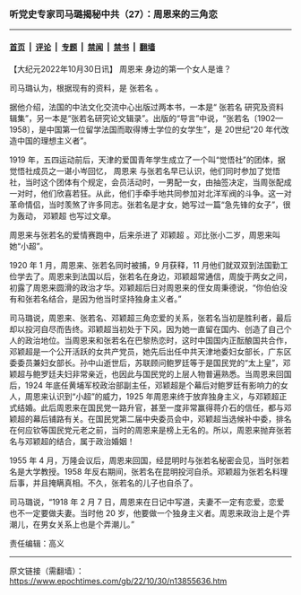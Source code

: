 ### 听党史专家司马璐揭秘中共（27）：周恩来的三角恋

---

#### [首页](../../../..?n13855636) &nbsp;|&nbsp; [评论](../../../../../epoch-comment?n13855636) &nbsp;|&nbsp; [专题](../../../../../epoch-special?n13855636) &nbsp;|&nbsp; [禁闻](../../../../../epoch-news?n13855636) &nbsp;|&nbsp; [禁书](../../../../../books?n13855636) &nbsp;|&nbsp; [翻墙](https://github.com/gfw-breaker/nogfw/blob/master/README.md?n13855636)


<div class="post_content" id="artbody" itemprop="articleBody">
 <!-- article content begin -->
 <p>
  【大纪元2022年10月30日讯】
  <ok href="https://www.epochtimes.com/gb/tag/%E5%91%A8%E6%81%A9%E6%9D%A5.html">
   周恩来
  </ok>
  身边的第一个女人是谁？
 </p>
 <p>
  司马璐认为，根据现有的资料，是
  <ok href="https://www.epochtimes.com/gb/tag/%E5%BC%A0%E8%8B%A5%E5%90%8D.html">
   张若名
  </ok>
  。
 </p>
 <p>
  据他介绍，法国的中法文化交流中心出版过两本书，一本是“
  <ok href="https://www.epochtimes.com/gb/tag/%E5%BC%A0%E8%8B%A5%E5%90%8D.html">
   张若名
  </ok>
  研究及资料辑集”，另一本是“张若名研究论文辑录”。出版的“导言”中说，“张若名〔1902—1958〕，是中国第一位留学法国而取得博士学位的女学生”，是 20世纪“20 年代改造中国的理想主义者”。
 </p>
 <p>
  1919 年，五四运动前后，天津的爱国青年学生成立了一个叫“觉悟社”的团体，据觉悟社成员之一谌小岑回忆，
  <ok href="https://www.epochtimes.com/gb/tag/%E5%91%A8%E6%81%A9%E6%9D%A5.html">
   周恩来
  </ok>
  与张若名早已认识，他们同时参加了觉悟社，当时这个团体有个规定，会员活动时，一男配一女，由抽签决定，当周张配成一对时，他们欣喜若狂。从此，他们手牵手地共同参加对北洋军阀的斗争。这一对革命情侣，当时羡煞了许多同志。张若名是才女，她写过一篇“急先锋的女子”，很为轰动，
  <ok href="https://www.epochtimes.com/gb/tag/%E9%82%93%E9%A2%96%E8%B6%85.html">
   邓颖超
  </ok>
  也写过文章。
 </p>
 <p>
  周恩来与张若名的爱情赛跑中，后来杀进了
  <ok href="https://www.epochtimes.com/gb/tag/%E9%82%93%E9%A2%96%E8%B6%85.html">
   邓颖超
  </ok>
  。邓比张小二岁，周恩来叫她“小超”。
 </p>
 <p>
  1920 年 1 月，周恩来、张若名同时被捕，9 月获释，11 月他们就双双到法国勤工俭学去了。周恩来到法国以后，张若名在身边，邓颖超常通信，周旋于两女之间，初露了周恩来圆滑的政治才华。邓颖超后日对周恩来的侄女周秉德说，“你伯伯没有和张若名结合，是因为他当时坚持独身主义者。”
 </p>
 <p>
  司马璐说，周恩来、张若名、邓颖超三角恋爱的关系，张若名当初是胜利者，最后却以投河自尽而告终。邓颖超当初处于下风，因为她一直留在国内、创造了自己个人的政治地位。当周恩来和张若名在巴黎热恋时，这时中国国内正酝酿国共合作，邓颖超是一个公开活跃的女共产党员，她先后出任中共天津地委妇女部长，广东区委委员兼妇女部长。孙中山逝世后，苏联顾问鲍罗廷等于是国民党的“太上皇”，邓颖超与鲍罗廷夫妇非常亲近，也因此与国民党的上层人物普遍熟悉。当周恩来回国后，1924 年底任黄埔军校政治部副主任，邓颖超是个幕后对鲍罗廷有影响力的女人，周恩来认识到“小超”的威力，1925 年周恩来终于放弃独身主义，与邓颖超正式结婚。此后周恩来在国民党一路升官，甚至一度非常赢得蒋介石的信任，都与邓颖超的幕后铺路有关。在国民党第二届中央委员会中，邓颖超当选候补中委，排名在何应钦等国民党元老之前，当时的周恩来是榜上无名的。所以，周恩来抛弃张若名与邓颖超的结合，属于政治婚姻！
 </p>
 <p>
  1955 年 4 月，万隆会议后，周恩来回国，经昆明时与张若名秘密会见，当时张若名是大学教授。1958 年反右期间，张若名在昆明投河自杀。邓颖超为张若名料理后事，并且掩瞒真相。不久，张若名的儿子也自杀了。
 </p>
 <p>
  司马璐说，“1918 年 2 月 7 日，周恩来在日记中写道，夫妻不一定有恋爱，恋爱也不一定要做夫妻。当时他 20 岁，他要做一个独身主义者。周恩来政治上是个弄潮儿，在男女关系上也是个弄潮儿。”
 </p>
 <p>
  责任编辑：高义
 </p>
 <!-- article content end -->
 <div id="below_article_ad">
 </div>
</div>


---

原文链接（需翻墙）：https://www.epochtimes.com/gb/22/10/30/n13855636.htm